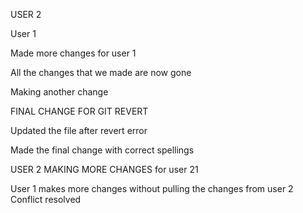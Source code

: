 USER 2



User 1

Made more changes for user 1

All the changes that we made are now gone

Making another change 

FINAL CHANGE FOR GIT REVERT 

Updated the file after revert error 

Made the final change with correct spellings 

USER 2 MAKING MORE CHANGES for user 21 

User 1 makes more changes without pulling the changes from user 2 
Conflict resolved 

